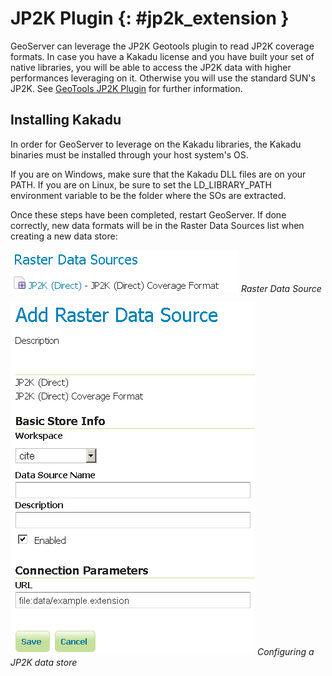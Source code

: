 # JP2K Plugin {: #jp2k_extension }

GeoServer can leverage the JP2K Geotools plugin to read JP2K coverage formats. In case you have a Kakadu license and you have built your set of native libraries, you will be able to access the JP2K data with higher performances leveraging on it. Otherwise you will use the standard SUN's JP2K. See [GeoTools JP2K Plugin](https://docs.geotools.org/latest/userguide/library/coverage/jp2k.html) for further information.

## Installing Kakadu

In order for GeoServer to leverage on the Kakadu libraries, the Kakadu binaries must be installed through your host system's OS.

If you are on Windows, make sure that the Kakadu DLL files are on your PATH. If you are on Linux, be sure to set the LD_LIBRARY_PATH environment variable to be the folder where the SOs are extracted.

Once these steps have been completed, restart GeoServer. If done correctly, new data formats will be in the Raster Data Sources list when creating a new data store:

![](images/datasets.png)
*Raster Data Source*

![](images/jp2k.png)
*Configuring a JP2K data store*
